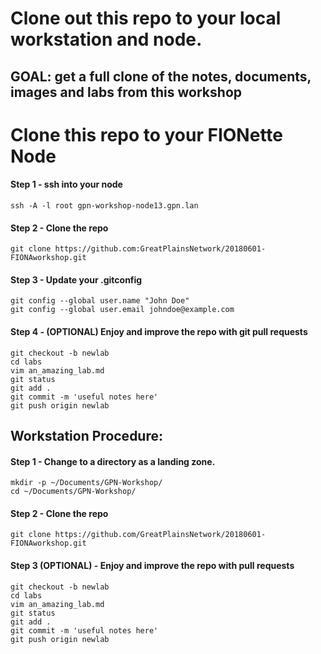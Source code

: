 # Clone out this repo to your local workstation and node.

##  GOAL: get a full clone of the notes, documents, images and labs from this workshop

# Clone this repo to your FIONette Node

#### Step 1 - ssh into your node
```
ssh -A -l root gpn-workshop-node13.gpn.lan
```

#### Step 2 - Clone the repo
```
git clone https://github.com:GreatPlainsNetwork/20180601-FIONAworkshop.git
```

#### Step 3 - Update your .gitconfig
```
git config --global user.name "John Doe"
git config --global user.email johndoe@example.com
```

#### Step 4 - (OPTIONAL) Enjoy and improve the repo with git pull requests
```
git checkout -b newlab
cd labs
vim an_amazing_lab.md
git status
git add .
git commit -m 'useful notes here'
git push origin newlab
```


## Workstation Procedure:

#### Step 1 - Change to a directory as a landing zone.
```
mkdir -p ~/Documents/GPN-Workshop/
cd ~/Documents/GPN-Workshop/
```
#### Step 2 - Clone the repo
```
git clone https://github.com/GreatPlainsNetwork/20180601-FIONAworkshop.git
```
#### Step 3 (OPTIONAL) - Enjoy and improve the repo with pull requests
```
git checkout -b newlab
cd labs
vim an_amazing_lab.md
git status
git add .
git commit -m 'useful notes here'
git push origin newlab
```



